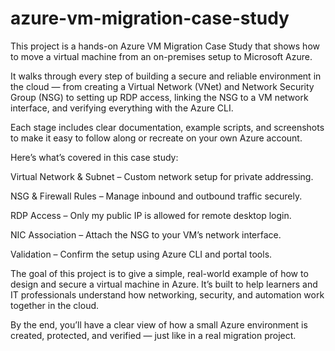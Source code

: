 # azure-vm-migration-case-study
This project is a hands-on Azure VM Migration Case Study that shows how to move a virtual machine from an on-premises setup to Microsoft Azure.

It walks through every step of building a secure and reliable environment in the cloud — from creating a Virtual Network (VNet) and Network Security Group (NSG) to setting up RDP access, linking the NSG to a VM network interface, and verifying everything with the Azure CLI.

Each stage includes clear documentation, example scripts, and screenshots to make it easy to follow along or recreate on your own Azure account.

Here’s what’s covered in this case study:

Virtual Network & Subnet – Custom network setup for private addressing.

NSG & Firewall Rules – Manage inbound and outbound traffic securely.

RDP Access – Only my public IP is allowed for remote desktop login.

NIC Association – Attach the NSG to your VM’s network interface.

Validation – Confirm the setup using Azure CLI and portal tools.

The goal of this project is to give a simple, real-world example of how to design and secure a virtual machine in Azure. It’s built to help learners and IT professionals understand how networking, security, and automation work together in the cloud.

By the end, you’ll have a clear view of how a small Azure environment is created, protected, and verified — just like in a real migration project.
